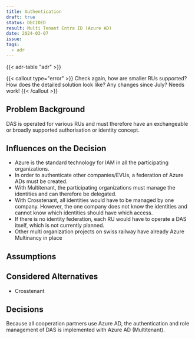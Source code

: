 ```yaml
---
title: Authentication
draft: true
status: DECIDED
result: Multi Tenant Entra ID (Azure AD)
date: 2024-03-07
issue: 
tags:
  - adr
---
```


{{< adr-table "adr" >}}

{{< callout type="error" >}}
Check again, how are smaller RUs supported? How does the detailed solution look like? Any changes since July? Needs work!
{{< /callout >}}

## Problem Background
DAS is operated for various RUs and must therefore have an exchangeable or broadly supported authorisation or identity concept.

## Influences on the Decision
* Azure is the standard technology for IAM in all the participating organizations.
* In order to authenticate other companies/EVUs, a federation of Azure ADs must be created.
* With Multitenant, the participating organizations must manage the identities and can therefore be delegated.
* With Crosstenant, all identities would have to be managed by one company. However, the one company does not know the identities and cannot know which identities should have which access.
* If there is no identity federation, each RU would have to operate a DAS itself, which is not currently planned.
* Other multi organization projects on swiss railway have already Azure Multinancy in place


## Assumptions


## Considered Alternatives
* Crosstenant

## Decisions
Because all cooperation partners use Azure AD, the authentication and role management of DAS is implemented with Azure AD (Multitenant).
